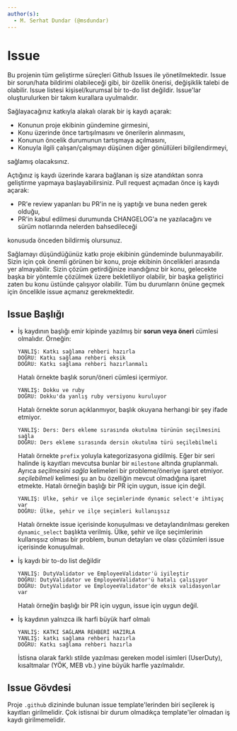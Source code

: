 ```yaml
---
author(s):
  - M. Serhat Dundar (@msdundar)
---
```


Issue
=====

Bu projenin tüm geliştirme süreçleri Github Issues ile yönetilmektedir. Issue bir sorun/hata bildirimi olabileceği gibi,
bir özellik önerisi, değişiklik talebi de olabilir. Issue listesi kişisel/kurumsal bir to-do list değildir. Issue'lar
oluşturulurken bir takım kurallara uyulmalıdır.

Sağlayacağınız katkıyla alakalı olarak bir iş kaydı açarak:

- Konunun proje ekibinin gündemine girmesini,
- Konu üzerinde önce tartışılmasını ve önerilerin alınmasını,
- Konunun öncelik durumunun tartışmaya açılmasını,
- Konuyla ilgili çalışan/çalışmayı düşünen diğer gönüllüleri bilgilendirmeyi,

sağlamış olacaksınız.

Açtığınız iş kaydı üzerinde karara bağlanan iş size atandıktan sonra geliştirme yapmaya başlayabilirsiniz. Pull request
açmadan önce iş kaydı açarak:

- PR'e review yapanları bu PR'in ne iş yaptığı ve buna neden gerek olduğu,
- PR'in kabul edilmesi durumunda CHANGELOG'a ne yazılacağını ve sürüm notlarında nelerden bahsedileceği

konusuda önceden bildirmiş olursunuz.

Sağlamayı düşündüğünüz katkı proje ekibinin gündeminde bulunmayabilir. Sizin için çok önemli görünen bir konu, proje
ekibinin öncelikleri arasında yer almayabilir. Sizin çözüm getirdiğinize inandığınız bir konu, gelecekte başka bir
yöntemle çözülmek üzere bekletiliyor olabilir, bir başka geliştirici zaten bu konu üstünde çalışıyor olabilir. Tüm bu
durumların önüne geçmek için öncelikle issue açmanız gerekmektedir.

Issue Başlığı
-------------

- İş kaydının başlığı emir kipinde yazılmış bir **sorun veya öneri** cümlesi olmalıdır. Örneğin:

      YANLIŞ: Katkı sağlama rehberi hazırla
      DOĞRU: Katkı sağlama rehberi eksik
      DOĞRU: Katkı sağlama rehberi hazırlanmalı

  Hatalı örnekte başlık sorun/öneri cümlesi içermiyor.

      YANLIŞ: Dokku ve ruby
      DOĞRU: Dokku'da yanlış ruby versiyonu kuruluyor

  Hatalı örnekte sorun açıklanmıyor, başlık okuyana herhangi bir şey ifade etmiyor.

      YANLIŞ: Ders: Ders ekleme sırasında okutulma türünün seçilmesini sağla
      DOĞRU: Ders ekleme sırasında dersin okutulma türü seçilebilmeli

  Hatalı örnekte `prefix` yoluyla kategorizasyona gidilmiş. Eğer bir seri halinde iş kayıtları mevcutsa bunlar bir
  `milestone` altında gruplanmalı. Ayrıca _seçilmesini sağla_ kelimeleri bir probleme/öneriye işaret etmiyor.
  _seçilebilmeli_ kelimesi şu an bu özelliğin mevcut olmadığına işaret etmekte. Hatalı örneğin başlığı bir PR için
  uygun, issue için değil.

      YANLIŞ: Ülke, şehir ve ilçe seçimlerinde dynamic select'e ihtiyaç var
      DOĞRU: Ülke, şehir ve ilçe seçimleri kullanışsız

  Hatalı örnekte issue içerisinde konuşulması ve detaylandırılması gereken `dynamic_select` başlıkta verilmiş. Ülke,
  şehir ve ilçe seçimlerinin kullanışsız olması bir problem, bunun detayları ve olası çözümleri issue içerisinde
  konuşulmalı.

- İş kaydı bir to-do list değildir

      YANLIŞ: DutyValidator ve EmployeeValidator'ü iyileştir
      DOĞRU: DutyValidator ve EmployeeValidator'ü hatalı çalışıyor
      DOĞRU: DutyValidator ve EmployeeValidator'de eksik validasyonlar var

  Hatalı örneğin başlığı bir PR için uygun, issue için uygun değil.

- İş kaydının yalnızca ilk harfi büyük harf olmalı

      YANLIŞ: KATKI SAĞLAMA REHBERİ HAZIRLA
      YANLIŞ: katkı sağlama rehberi hazırla
      DOĞRU: Katkı sağlama rehberi hazırla

  İstisna olarak farklı stilde yazılması gereken model isimleri (UserDuty), kısaltmalar (YÖK, MEB vb.) yine büyük harfle
  yazılmalıdır.

Issue Gövdesi
-------------

Proje `.github` dizininde bulunan issue template'lerinden biri seçilerek iş kayıtları girilmelidir. Çok istisnai bir
durum olmadıkça template'ler olmadan iş kaydı girilmemelidir.
